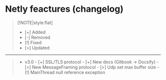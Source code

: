 # Netly feactures (changelog)

<!--[!NOTE|style:flat]-->
>[!NOTE|style:flat]
> - [+] Added 
> - [-] Removed
> - [!] Fixed
> - [>] Updated
    
<hr>

> * v3.0
    - [+] SSL/TLS protocol
    - [+] New docs (Gitbook -> Docsify)
    - [>] New MessageFraming protocol
    - [>] Udp set max buffer size
    - [!] MainThread null reference exception